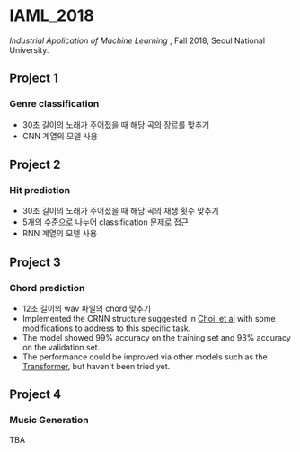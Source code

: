 # IAML_2018
*Industrial Application of Machine Learning* , Fall 2018, Seoul National University.

## Project 1
### Genre classification

* 30초 길이의 노래가 주어졌을 때 해당 곡의 장르를 맞추기
* CNN 계열의 모델 사용

## Project 2
### Hit prediction

* 30초 길이의 노래가 주어졌을 때 해당 곡의 재생 횟수 맞추기
* 5개의 수준으로 나누어 classification 문제로 접근
* RNN 계열의 모델 사용

## Project 3
### Chord prediction

* 12초 길이의 wav 파일의 chord 맞추기
* Implemented the CRNN structure suggested in [Choi. et al](https://ieeexplore.ieee.org/abstract/document/7952585) with some modifications to address to this specific task.
* The model showed 99% accuracy on the training set and 93% accuracy on the validation set.
* The performance could be improved via other models such as the [Transformer](http://papers.nips.cc/paper/7181-attention-is-all-you-need), but haven't been tried yet.

## Project 4
### Music Generation
TBA

